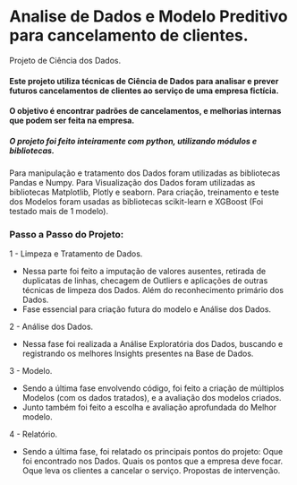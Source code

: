# Analise de Dados e Modelo Preditivo para cancelamento de clientes.

Projeto de Ciência dos Dados.

#### Este projeto utiliza técnicas de Ciência de Dados para analisar e prever futuros cancelamentos de clientes ao serviço de uma empresa fictícia.
#### O objetivo é encontrar padrões de cancelamentos, e melhorias internas que podem ser feita na empresa.

##### O projeto foi feito inteiramente com python, utilizando módulos e bibliotecas.

Para manipulação e tratamento dos Dados foram utilizadas as bibliotecas Pandas e Numpy.
Para Visualização dos Dados foram utilizadas as bibliotecas Matplotlib, Plotly e seaborn.
Para criação, treinamento e teste dos Modelos foram usadas as bibliotecas scikit-learn e XGBoost (Foi testado mais de 1 modelo).

### Passo a Passo do Projeto:

1 - Limpeza e Tratamento de Dados.

  - Nessa parte foi feito a imputação de valores ausentes, retirada de duplicatas de linhas, checagem de Outliers e aplicações de outras técnicas de limpeza dos Dados. Além do reconhecimento primário dos Dados.
  - Fase essencial para criação futura do modelo e Análise dos Dados.

2 - Análise dos Dados.

  - Nessa fase foi realizada a Análise Exploratória dos Dados, buscando e registrando os melhores Insights presentes na Base de Dados.

3 - Modelo.

  - Sendo a última fase envolvendo código, foi feito a criação de múltiplos Modelos (com os dados tratados), e a avaliação dos modelos criados.
  - Junto também foi feito a escolha e avaliação aprofundada do Melhor modelo.

4 - Relatório.

  - Sendo a última fase, foi relatado os principais pontos do projeto:
      Oque foi encontrado nos Dados.
      Quais os pontos que a empresa deve focar.
      Oque leva os clientes a cancelar o serviço.
      Propostas de intervenção.
